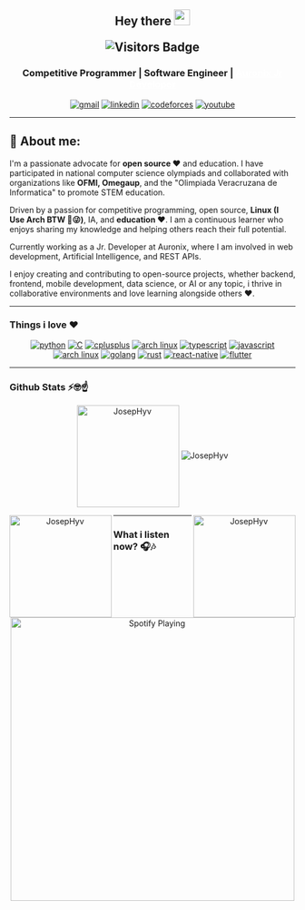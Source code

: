 <h2 align="center">
  Hey there <img src="https://media.giphy.com/media/hvRJCLFzcasrR4ia7z/giphy.gif" width="28">
  <p align="center">
<img src="https://komarev.com/ghpvc/?username=JosepHyv&style=flat&color=brightgreen" alt="Visitors Badge"/>
</p>
   <!-- I'm <a href="">Tony Robin</a>!  -->
</h2>

<div>
	<h3 align='center'> 
		Competitive Programmer | Software Engineer | <a href="https://www.auronix.com/" target="_blanc" style="color:white;">Auronix Jr Developer</a> 
	</h3>
</div>

<div align="center">

<a href="https://mail.google.com/mail/u/0/?fs=1&tf=cm&source=mailto&to=josephynimoto@gmail.com" target="_blank"><img alt="gmail" src="https://img.shields.io/badge/Gmail-D14836?style=for-the-badge&logo=gmail&logoColor=white"></a>
<a href="https://mx.linkedin.com/in/joseph-hynimoto/es" target="_blank"><img alt="linkedin" src="https://img.shields.io/badge/LinkedIn-0077B5?style=for-the-badge&logo=linkedin&logoColor=white"></a>
<a target="_blank" href="https://codeforces.com/profile/JosepHy"><img alt="codeforces" src="https://img.shields.io/badge/Codeforces-445f9d?style=for-the-badge&logo=Codeforces&logoColor=white"></a>
<a href="https://www.youtube.com/@josephy5602" target="_blank"><img alt="youtube" src="https://img.shields.io/badge/youtube-D14836?style=for-the-badge&logo=youtube&logoColor=white"></a>

</div>

---

## 🧑 About me:

I'm a passionate advocate for **open source ❤️** and education. I have participated in national computer science olympiads and collaborated with organizations like **OFMI, Omegaup**, and the "Olimpiada Veracruzana de Informatica" to promote STEM education.

Driven by a passion for competitive programming, open source, **Linux (I Use Arch BTW 😜)**, IA, and **education ❤️**. I am a continuous learner who enjoys sharing my knowledge and helping others reach their full potential.

Currently working as a Jr. Developer at Auronix, where I am involved in web development, Artificial Intelligence, and REST APIs.

I enjoy creating and contributing to open-source projects, whether backend, frontend, mobile development, data science, or AI or any topic, i thrive in collaborative environments and love learning alongside others ❤️.

---

### **Things i love** ❤️

<div align="center">
   <div align="center">
      <a href="#"><img alt="python" src="https://img.shields.io/badge/Python-14354C?style=for-the-badge&logo=python&logoColor=white"></a>
      <a href="#"><img alt="C" src="https://img.shields.io/badge/C-00599C?style=for-the-badge&logo=c&logoColor=white"></a>
      <a href="#"><img alt="cplusplus" src="https://img.shields.io/badge/C%2B%2B-00599C?style=for-the-badge&logo=c%2B%2B&logoColor=white"></a>
      <a href="#"><img alt="arch linux" src="https://img.shields.io/badge/Linux-FCC624?style=for-the-badge&logo=linux&logoColor=black"></a>
      <a href="#"><img alt="typescript" src="https://img.shields.io/badge/TypeScript-007ACC?style=for-the-badge&logo=typescript&logoColor=white"></a>
      <a href="#"><img alt="javascript" src="https://img.shields.io/badge/JavaScript-F7DF1E?style=for-the-badge&logo=javascript&logoColor=black"></a>
      <a href="#"><img alt="arch linux" src="https://img.shields.io/badge/Arch_Linux-1793D1?style=for-the-badge&logo=arch-linux&logoColor=white"></a>
      <a href="#"><img alt="golang" src="https://img.shields.io/badge/Go-00ADD8?style=for-the-badge&logo=go&logoColor=white"></a>
      <a href="#"><img alt="rust" src="https://img.shields.io/badge/Rust-000?style=for-the-badge&logo=rust&logoColor=white"></a>
      <a href="#"><img alt="react-native" src="https://img.shields.io/badge/React_Native-20232A?style=for-the-badge&logo=react&logoColor=61DAFB"></a>
      <a href="#"><img alt="flutter" src="https://img.shields.io/badge/Flutter-02569B?style=for-the-badge&logo=flutter&logoColor=white"></a>
   </div>
</div>

---

### Github Stats ⚡🤓☝️

<div align="center"> 
   <img height="180em" src="https://github-profile-summary-cards.vercel.app/api/cards/profile-details?username=JosepHyv&theme=github_dark&show_icons=true&include_all_commits=true&count_private=true" alt="JosepHyv" align = "center"/>
   <img src="https://github-readme-streak-stats.herokuapp.com/?user=JosepHyv&theme=black-ice&hide_border=true&stroke=0000&background=0D1117&ring=e05397&fire=e05397&currStreakLabel=e05397&show_icons=true&include_all_commits=true&count_private=true" alt="JosepHyv" /></p>

   <div align="center"> 
      <img align="right" height="180em" src="https://github-readme-stats.vercel.app/api?username=JosepHyv&hide_border=true&count_private=true&show_icons=true&theme=radical&show_icons=true&include_all_commits=true&count_private=true" alt="JosepHyv"/>
      <img align="left" height="180em" src="https://github-readme-stats.vercel.app/api/top-langs?username=JosepHyv&show_icons=true&locale=en&layout=compact&hide_border=true&theme=radical&show_icons=true&include_all_commits=true&count_private=true" alt="JosepHyv"/>

   </div>

</div>

---

### **What i listen now? 🎧🎶**

<div align="center"> 
    <a href="https://open.spotify.com/user/5m7bdb7zhllwlze420g1w57yt?si=30a4133f39ef4ed9">   
       <img src="https://josephyspotify.vercel.app/api"  align="center" alt="Spotify Playing" width="500"  />
    </a>
</div>
